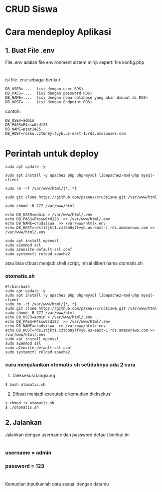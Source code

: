 # CRUD Siswa

#
# Cara mendeploy Aplikasi

## 1. Buat File .env

File .env adalah file environment sistem mirip seperti file konfig.php
#
isi file .env sebagai berikut

```.env
DB_USER=....  (isi dengan user RDS)
DB_PASS=....  (isi dengan password RDS)
DB_NAME=....  (isi dengan nama database yang akan dibuat di RDS)
DB_HOST=....  (isi dengan Endpoint RDS)
```

contoh:

```.env
DB_USER=admin
DB_PASS=P4ssw0rd123
DB_NAME=psat2425
DB_HOST=rdsku.czt6n8ylfvyb.us-east-1.rds.amazonaws.com
```

# Perintah untuk deploy
```.env
sudo apt update -y

sudo apt install -y apache2 php php-mysql libapache2-mod-php mysql-client

sudo rm -rf /var/www/html/{*,.*}

sudo git clone https://github.com/paknux/crudsiswa.git /var/www/html

sudo chmod -R 777 /var/www/html

echo DB_USER=admin > /var/www/html/.env
echo DB_PASS=P4ssw0rd123  >> /var/www/html/.env
echo DB_NAME=crudsiswa  >> /var/www/html/.env
echo DB_HOST=rds11tjkt1.czt6n8ylfvyb.us-east-1.rds.amazonaws.com >> /var/www/html/.env

sudo apt install openssl
sudo a2enmod ssl
sudo a2ensite default-ssl.conf
sudo systemctl reload apache2
```



atau bisa dibuat menjadi shell script, misal diberi nama otomatis.sh

### otomatis.sh
```.env
#!/bin/bash
sudo apt update -y
sudo apt install -y apache2 php php-mysql libapache2-mod-php mysql-client
sudo rm -rf /var/www/html/{*,.*}
sudo git clone https://github.com/paknux/crudsiswa.git /var/www/html
sudo chmod -R 777 /var/www/html
echo DB_USER=admin > /var/www/html/.env
echo DB_PASS=P4ssw0rd123  >> /var/www/html/.env
echo DB_NAME=crudsiswa  >> /var/www/html/.env
echo DB_HOST=rds11tjkt1.czt6n8ylfvyb.us-east-1.rds.amazonaws.com >> /var/www/html/.env
sudo apt install openssl
sudo a2enmod ssl
sudo a2ensite default-ssl.conf
sudo systemctl reload apache2
```

### cara menjalankan otomatis.sh setidaknya ada 2 cara
1. Dieksekusi langsung
```.env
$ bash otomatis.sh
```

2. Dibuat menjadi executable kemudian dieksekusi
```.env
$ chmod +x otomatis.sh
$ ./otomatis.sh
```


## 2. Jalankan 
Jalankan dengan username dan password default berikut ini
#
### username = admin
### password = 123
#

Kemudian inputkanlah data sesuai dengan datamu


